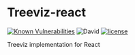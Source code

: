 # Treeviz-react

[![Known Vulnerabilities](https://snyk.io/test/github/dwyl/hapi-auth-jwt2/badge.svg?targetFile=package.json)](https://snyk.io/test/github/dwyl/hapi-auth-jwt2?targetFile=package.json)
![David](https://img.shields.io/david/PierreCapo/treeviz-react)
[![license](https://badgen.now.sh/badge/license/MIT)](./LICENSE)

Treeviz implementation for React
